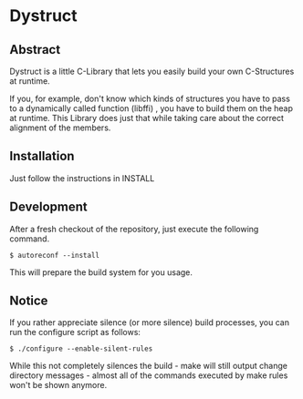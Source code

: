 Dystruct
========

Abstract
--------
Dystruct is a little C-Library that lets you easily build your own
C-Structures at runtime.

If you, for example, don't know which kinds of structures you have to pass to a
dynamically called function (libffi) , you have to build them on the heap at runtime. This
Library does just that while taking care about the correct alignment of the 
members. 

Installation
-----------
Just follow the instructions in INSTALL

Development
-----------
After a fresh checkout of the repository, just execute the following command.

    $ autoreconf --install

This will prepare the build system for you usage.

Notice
------
If you rather appreciate silence (or more silence)
build processes, you can run the configure script 
as follows:

    $ ./configure --enable-silent-rules

While this not completely silences the build -
make will still output change directory messages -
almost all of the commands executed by make rules
won't be shown anymore.

